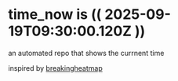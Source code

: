 # time_now is (( 2025-09-19T09:30:00.120Z ))

an automated repo that shows the currnent time

inspired by [breakingheatmap](https://github.com/breakingheatmap/breakingheatmap)